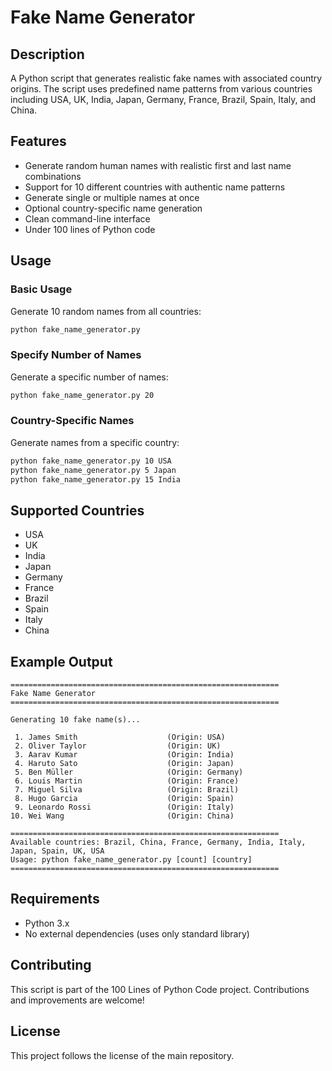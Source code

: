 # Fake Name Generator

## Description
A Python script that generates realistic fake names with associated country origins. The script uses predefined name patterns from various countries including USA, UK, India, Japan, Germany, France, Brazil, Spain, Italy, and China.

## Features
- Generate random human names with realistic first and last name combinations
- Support for 10 different countries with authentic name patterns
- Generate single or multiple names at once
- Optional country-specific name generation
- Clean command-line interface
- Under 100 lines of Python code

## Usage

### Basic Usage
Generate 10 random names from all countries:
```bash
python fake_name_generator.py
```

### Specify Number of Names
Generate a specific number of names:
```bash
python fake_name_generator.py 20
```

### Country-Specific Names
Generate names from a specific country:
```bash
python fake_name_generator.py 10 USA
python fake_name_generator.py 5 Japan
python fake_name_generator.py 15 India
```

## Supported Countries
- USA
- UK
- India
- Japan
- Germany
- France
- Brazil
- Spain
- Italy
- China

## Example Output
```
============================================================
Fake Name Generator
============================================================

Generating 10 fake name(s)...

 1. James Smith                    (Origin: USA)
 2. Oliver Taylor                  (Origin: UK)
 3. Aarav Kumar                    (Origin: India)
 4. Haruto Sato                    (Origin: Japan)
 5. Ben Müller                     (Origin: Germany)
 6. Louis Martin                   (Origin: France)
 7. Miguel Silva                   (Origin: Brazil)
 8. Hugo Garcia                    (Origin: Spain)
 9. Leonardo Rossi                 (Origin: Italy)
10. Wei Wang                       (Origin: China)

============================================================
Available countries: Brazil, China, France, Germany, India, Italy, Japan, Spain, UK, USA
Usage: python fake_name_generator.py [count] [country]
============================================================
```

## Requirements
- Python 3.x
- No external dependencies (uses only standard library)

## Contributing
This script is part of the 100 Lines of Python Code project. Contributions and improvements are welcome!

## License
This project follows the license of the main repository.
